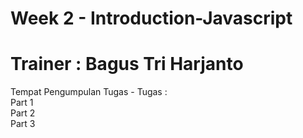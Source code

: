 # Week 2 - Introduction-Javascript
<h1> Trainer : Bagus Tri Harjanto </h1>
Tempat Pengumpulan Tugas - Tugas :<br> 
Part 1 <br> 
Part 2 <br> 
Part 3 <br> 
